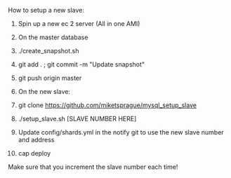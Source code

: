 How to setup a new slave:

1. Spin up a new ec 2 server (All in one AMI)

2. On the master database

3. ./create_snapshot.sh

4. git add . ; git commit -m "Update snapshot"

5. git push origin master

6. On the new slave:

7. git clone https://github.com/miketsprague/mysql_setup_slave

8. ./setup_slave.sh [SLAVE NUMBER HERE]

9. Update config/shards.yml in the notify git to use the new slave number and address

10. cap deploy


Make sure that you increment the slave number each time!
